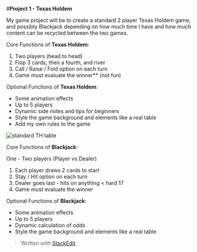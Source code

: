 
#**Project 1 - Texas Holdem**

My game project will be to create a standard 2 player Texas Holdem game, and possibly Blackjack depending on how much time I have and how much content can be recycled between the two games. 

Core Functions of **Texas Holdem**:
 1. Two players (head to head)
 2. Flop 3 cards, then a fourth, and river
 3. Call / Raise / Fold option on each turn
 4. Game must evaluate the winner** (not fun)

Optional Functions of **Texas Holdem**:
* Some animation effects
* Up to 5 players
* Dynamic side notes and tips for beginners 
* Style the game background and elements like a real table
* Add my own rules to the game

![standard TH table](http://www.gamesandcasino.com/system/table_game/screenshots/attachments/000/004/870/original/texasholdem-vi.jpg?1429715455)


Core Functions of **Blackjack**:



One - Two players (Player vs Dealer)
 1. Each player draws 2 cards to start
 2.  Stay / Hit option on each turn
 3. Dealer goes last - hits on anything < hard 17
 4. Game must evaluate the winner 

Optional Functions of **Blackjack**:
* Some animation effects
* Up to 5 players
* Dynamic calculation of odds
* Style the game background and elements like a real table

> Written with [StackEdit](https://stackedit.io/).
